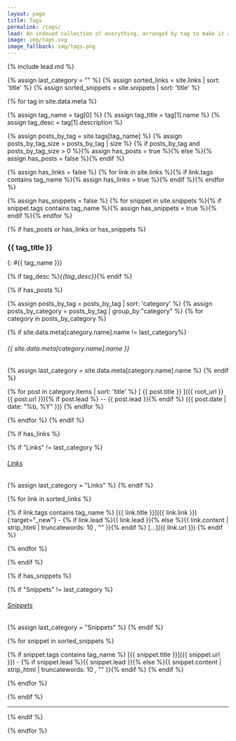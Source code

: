 ```yaml
---
layout: page
title: Tags
permalink: /tags/
lead: An indexed collection of everything, arranged by tag to make it a little easier to find serendipity.
image: img/tags.svg
image_fallback: img/tags.png
---
```

{% include lead.md %}

{% assign last_category = "" %}
{% assign sorted_links = site.links | sort: 'title' %}
{% assign sorted_snippets = site.snippets | sort: 'title' %}

{% for tag in site.data.meta %}

<!-- Get all the information about the Tag from the Meta file -->
{% assign tag_name = tag[0] %}
{% assign tag_title = tag[1].name %}
{% assign tag_desc = tag[1].description %}

<!-- This gets all the posts tagged with this tag -->
{% assign posts_by_tag = site.tags[tag_name] %}
{% assign posts_by_tag_size = posts_by_tag | size %}
{% if posts_by_tag and posts_by_tag_size > 0 %}{% assign has_posts = true %}{% else %}{% assign has_posts = false %}{% endif %}

<!-- This checks if any links are tagged with this tag -->
{% assign has_links = false %}
{% for link in site.links %}{% if link.tags contains tag_name %}{% assign has_links = true %}{% endif %}{% endfor %}

<!-- This checks if any snippets are tagged with this tag -->
{% assign has_snippets = false %}
{% for snippet in site.snippets %}{% if snippet.tags contains tag_name %}{% assign has_snippets = true %}{% endif %}{% endfor %}

{% if has_posts or has_links or has_snippets %}

<!-- Add Tag Title Header (and ID) -->

### {{ tag_title }}
{: #{{ tag_name }}}

<!-- Add Tag Description -->
{% if tag_desc %}_{{tag_desc}}_{% endif %} 

{% if has_posts %}

{% assign posts_by_tag = posts_by_tag | sort: 'category' %}
{% assign posts_by_category = posts_by_tag | group_by:"category" %}
{% for category in posts_by_category %}

{% if site.data.meta[category.name].name != last_category%}
###### {{ site.data.meta[category.name].name }}
{% assign last_category = site.data.meta[category.name].name %}
{% endif %}

{% for post in category.items | sort: 'title' %}
[ {{ post.title }} ]({{ root_url }}{{ post.url }}){% if post.lead %} -- {{ post.lead }}{% endif %} ({{ post.date | date: "%b, %Y" }})
{% endfor %}

{% endfor %}
{% endif %}

<!-- Handle Links -->
{% if has_links %}

{% if "Links" != last_category %}
###### [Links](../links)
{% assign last_category = "Links" %}
{% endif %}

{% for link in sorted_links %}

{% if link.tags contains tag_name %}
[{{ link.title }}]({{ link.link }}){:target="_new"} - {% if link.lead %}{{ link.lead }}{% else %}{{ link.content | strip_html | truncatewords: 10 , "" }}{% endif %}&nbsp;[...]({{ link.url }})
{% endif %}

{% endfor %}

{% endif %}


<!-- Handle Snippets -->
{% if has_snippets %}

{% if "Snippets" != last_category %}
###### [Snippets](../snippets)
{% assign last_category = "Snippets" %}
{% endif %}

{% for snippet in sorted_snippets %}

{% if snippet.tags contains tag_name %}
[{{ snippet.title }}]({{ snippet.url }}) - {% if snippet.lead %}{{ snippet.lead }}{% else %}{{ snippet.content | strip_html | truncatewords: 10 , "" }}{% endif %}
{% endif %}

{% endfor %}

{% endif %}

* * *  

{% endif %}

{% endfor %}